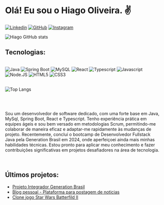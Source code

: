 # Olá! Eu sou o Hiago Oliveira. ✌️

[![Linkedin](https://img.shields.io/badge/LinkedIn-0077B5?style=for-the-badge&logo=linkedin&logoColor=white)](https://www.linkedin.com/in/hiago-santos-oliveira/)
[![GitHub](https://img.shields.io/badge/GitHub-100000?style=for-the-badge&logo=github&logoColor=white)](https://github.com/HiagoSant223)
[![Instagram](https://img.shields.io/badge/Instagram-E4405F?style=for-the-badge&logo=instagram&logoColor=white)](https://www.instagram.com/hiagosanttoss_/)

![Hiago GitHub stats](https://github-readme-stats.vercel.app/api?username=HiagoSant223&show_icons=true&theme=highcontrast)

## Tecnologias:

<div style='display: inline_block'><br/>
  <img aling="center" alt="Java" src="https://img.shields.io/badge/Java-ED8B00?style=for-the-badge&logo=openjdk&logoColor=white"/>
  <img aling="center" alt="Spring Boot" src="https://img.shields.io/badge/Spring-6DB33F?style=for-the-badge&logo=spring&logoColor=white"/>
  <img aling="center" alt="MySQL" src="https://img.shields.io/badge/MySQL-00000F?style=for-the-badge&logo=mysql&logoColor=white"/>
  <img aling="center" alt="React" src="https://img.shields.io/badge/React-20232A?style=for-the-badge&logo=react&logoColor=61DAFB"/>
  <img aling="center" alt="Typescript" src="https://img.shields.io/badge/TypeScript-007ACC?style=for-the-badge&logo=typescript&logoColor=white"/>
  <img aling="center" alt="Javascript" src="https://img.shields.io/badge/JavaScript-F7DF1E?style=for-the-badge&logo=javascript&logoColor=black"/>
  <img aling="center" alt="Node.JS" src="https://img.shields.io/badge/Node.js-43853D?style=for-the-badge&logo=node.js&logoColor=white"/>
  <img aling="center" alt="HTML5" src="https://img.shields.io/badge/HTML5-E34F26?style=for-the-badge&logo=html5&logoColor=white"/>
  <img aling="center" alt="CSS3" src="https://img.shields.io/badge/CSS3-1572B6?style=for-the-badge&logo=css3&logoColor=white"/>
</div>

<br/>

![Top Langs](https://github-readme-stats.vercel.app/api/top-langs/?username=HiagoSant223&layout=compact&theme=highcontrast)

<br/><br/>

Sou um desenvolvedor de software dedicado, com uma forte base em Java, MySql, Spring Boot, React e Typescript. Tenho experiência prática em equipes ágeis e sou bem versado em metodologias Scrum, permitindo-me colaborar de maneira eficaz e adaptar-me rapidamente às mudanças de projeto. Recentemente, concluí o bootcamp de Desenvolvedor Fullstack Java pela Generation Brasil em 2024, onde aperfeiçoei ainda mais minhas habilidades técnicas. Estou pronto para aplicar meu conhecimento e fazer contribuições significativas em projetos desafiadores na área de tecnologia.

<br/>

## Últimos projetos: 
- [Projeto Integrador Generation Brasil](https://github.com/Projeto-Integrador-Grupo-03)<br/>
- [Blog pessoal - Plataforma para postagem de noticias](https://github.com/HiagoSant223/blog-pessoal-frontend)<br/>
- [Clone jogo Star Wars Batterfild II](https://github.com/HiagoSant223/projeto-starwars)<br/>
